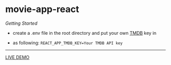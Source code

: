 movie-app-react 
=====

*Getting Started*

- create a .env file in the root directory and put your own [TMDB](https://developers.themoviedb.org/3/getting-started/introduction) key in

- as following: `REACT_APP_TMDB_KEY=Your TMDB API key`

-----
[LIVE DEMO](https://goofy-bohr-c130a1.netlify.app/)

